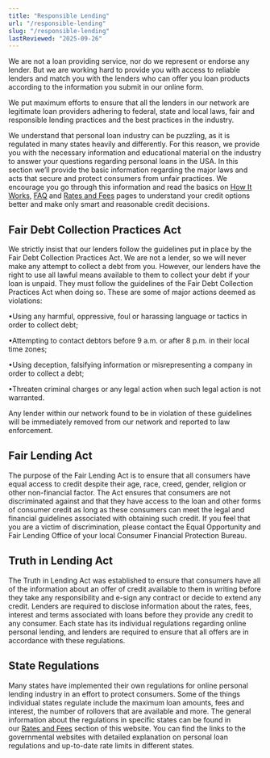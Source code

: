 ```yaml
---
title: "Responsible Lending"
url: "/responsible-lending"
slug: "/responsible-lending"
lastReviewed: "2025-09-26"
---
```

We are not a loan providing service, nor do we represent or endorse any lender. But we are working hard to provide you with access to reliable lenders and match you with the lenders who can offer you loan products according to the information you submit in our online form.

We put maximum efforts to ensure that all the lenders in our network are legitimate loan providers adhering to federal, state and local laws, fair and responsible lending practices and the best practices in the industry.

We understand that personal loan industry can be puzzling, as it is regulated in many states heavily and differently. For this reason, we provide you with the necessary information and educational material on the industry to answer your questions regarding personal loans in the USA. In this section we’ll provide the basic information regarding the major laws and acts that secure and protect consumers from unfair practices. We encourage you go through this information and read the basics on [How It Works](https://blinkx.com/about-us/), [FAQ](https://blinkx.com/faq/) and [Rates and Fees](https://blinkx.com/rates-and-fees/) pages to understand your credit options better and make only smart and reasonable credit decisions.

Fair Debt Collection Practices Act
----------------------------------

We strictly insist that our lenders follow the guidelines put in place by the Fair Debt Collection Practices Act. We are not a lender, so we will never make any attempt to collect a debt from you. However, our lenders have the right to use all lawful means available to them to collect your debt if your loan is unpaid. They must follow the guidelines of the Fair Debt Collection Practices Act when doing so. These are some of major actions deemed as violations:

•Using any harmful, oppressive, foul or harassing language or tactics in order to collect debt;

•Attempting to contact debtors before 9 a.m. or after 8 p.m. in their local time zones;

•Using deception, falsifying information or misrepresenting a company in order to collect a debt;

•Threaten criminal charges or any legal action when such legal action is not warranted.

Any lender within our network found to be in violation of these guidelines will be immediately removed from our network and reported to law enforcement.

Fair Lending Act
----------------

The purpose of the Fair Lending Act is to ensure that all consumers have equal access to credit despite their age, race, creed, gender, religion or other non-financial factor. The Act ensures that consumers are not discriminated against and that they have access to the loan and other forms of consumer credit as long as these consumers can meet the legal and financial guidelines associated with obtaining such credit. If you feel that you are a victim of discrimination, please contact the Equal Opportunity and Fair Lending Office of your local Consumer Financial Protection Bureau.

Truth in Lending Act
--------------------

The Truth in Lending Act was established to ensure that consumers have all of the information about an offer of credit available to them in writing before they take any responsibility and e-sign any contract or decide to extend any credit. Lenders are required to disclose information about the rates, fees, interest and terms associated with loans before they provide any credit to any consumer. Each state has its individual regulations regarding online personal lending, and lenders are required to ensure that all offers are in accordance with these regulations.

State Regulations
-----------------

Many states have implemented their own regulations for online personal lending industry in an effort to protect consumers. Some of the things individual states regulate include the maximum loan amounts, fees and interest, the number of rollovers that are available and more. The general information about the regulations in specific states can be found in our [Rates and Fees](https://blinkx.com/rates-and-fees/) section of this website. You can find the links to the governmental websites with detailed explanation on personal loan regulations and up-to-date rate limits in different states.
